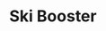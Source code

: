 ---
title: Ski Booster
ravintola: ye
ruka: ye
slug: https://www.facebook.com/skibooster
kuvaus: Gondolin alla Vuosselissa
update: 2022-02-11-12:01
---